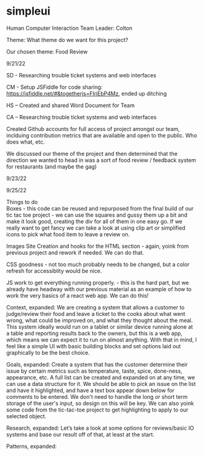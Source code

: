 # simpleui
Human Computer Interaction
Team Leader: Colton 

 

Theme: What theme do we want for this project? 

Our chosen theme: Food Review 

 

9/21/22 

SD - Researching trouble ticket systems and web interfaces 

CM - Setup JSFiddle for code sharing: https://jsfiddle.net/#&togetherjs=FIriEbP4Mz, ended up ditching

HS – Created and shared Word Document for Team  

CA – Researching trouble ticket systems and web interfaces 

Created Github accounts for full access of project amongst our team, inclduing contribution metrics that are available and open to the public. Who does what, etc.

We discussed our theme of the project and then determined that the direction we wanted to head in was a sort of food review / feedback system for restaurants (and maybe the gag)

 
9/23/22 

 

9/25/22 

 

 

Things to do  
Boxes - this code can be reused and repurposed from the final build of our tic tac toe project - we can use the squares and gussy them up a bit and make it look good, creating the div for all of them in one easy go. If we really want to get fancy we can take a look at using clip art or simplified icons to pick what food item to leave a review on.

Images
Site Creation and hooks for the HTML section - again, yoink from previous project and rework if needed. We can do that.

CSS goodness - not too much probably needs to be changed, but a color refresh for accessiblity would be nice.

JS work to get everything running properly. - this is the hard part, but we already have headway with our previous material as an example of how to work the very basics of a react web app. We can do this!

 
Context, expanded: We are creating a system that allows a customer to judge/review their food and leave a ticket to the cooks about what went wrong, what could be improved on, and what they thought about the meal. This system ideally would run on a tablet or similar device running alone at a table and reporting results back to the owners, but this is a web app, which means we can expect it to run on almost anything. With that in mind, I feel like a simple UI with basic building blocks and set options laid out graphically to be the best choice. 

 
Goals, expanded: Create a system that has the customer determine their issue by certain metrics such as temperature, taste, spice, done-ness, appearance, etc. A full list can be created and expanded on at any time, we can use a data structure for it. We should be able to pick an issue on the list and have it highlighted, and have a text box appear down below for comments to be entered. We don't need to handle the long *or* short term storage of the user's input, so design on this will be key. We can also yoink some code from the tic-tac-toe project to get highlighting to apply to our selected object.

 

Research, expanded: Let’s take a look at some options for reviews/basic IO systems and base our result off of that, at least at the start.  

 

Patterns, expanded:  
